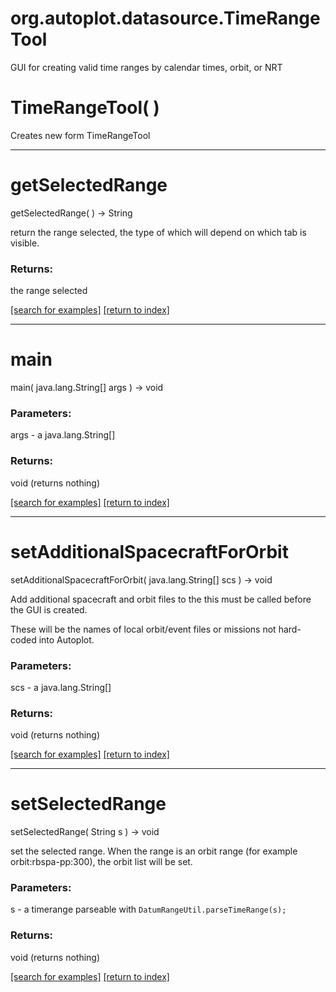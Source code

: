 # org.autoplot.datasource.TimeRangeTool

GUI for creating valid time ranges by calendar times, orbit, or NRT

# TimeRangeTool( )
Creates new form TimeRangeTool

***
<a name="getSelectedRange"></a>
# getSelectedRange
getSelectedRange(  ) &rarr; String

return the range selected, the type of which will depend on which tab is visible.

### Returns:
the range selected

<a href="https://github.com/autoplot/dev/search?q=getSelectedRange&unscoped_q=getSelectedRange">[search for examples]</a>
<a href="https://github.com/autoplot/documentation/blob/master/javadoc/index-all.md">[return to index]</a>

***
<a name="main"></a>
# main
main( java.lang.String[] args ) &rarr; void



### Parameters:
args - a java.lang.String[]

### Returns:
void (returns nothing)


<a href="https://github.com/autoplot/dev/search?q=main&unscoped_q=main">[search for examples]</a>
<a href="https://github.com/autoplot/documentation/blob/master/javadoc/index-all.md">[return to index]</a>

***
<a name="setAdditionalSpacecraftForOrbit"></a>
# setAdditionalSpacecraftForOrbit
setAdditionalSpacecraftForOrbit( java.lang.String[] scs ) &rarr; void

Add additional spacecraft and orbit files to the 
 this must be called before the GUI is created.
 
 These will be the names of local orbit/event files or missions not
 hard-coded into Autoplot.

### Parameters:
scs - a java.lang.String[]

### Returns:
void (returns nothing)


<a href="https://github.com/autoplot/dev/search?q=setAdditionalSpacecraftForOrbit&unscoped_q=setAdditionalSpacecraftForOrbit">[search for examples]</a>
<a href="https://github.com/autoplot/documentation/blob/master/javadoc/index-all.md">[return to index]</a>

***
<a name="setSelectedRange"></a>
# setSelectedRange
setSelectedRange( String s ) &rarr; void

set the selected range.  When the range is an orbit range (for example orbit:rbspa-pp:300),
 the orbit list will be set.

### Parameters:
s - a timerange parseable with <code>DatumRangeUtil.parseTimeRange(s);</code>

### Returns:
void (returns nothing)


<a href="https://github.com/autoplot/dev/search?q=setSelectedRange&unscoped_q=setSelectedRange">[search for examples]</a>
<a href="https://github.com/autoplot/documentation/blob/master/javadoc/index-all.md">[return to index]</a>

